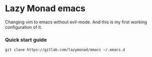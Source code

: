 # Lazy Monad emacs #

Changing vim to emacs without evil-mode. And this is my first working configuration of it.


### Quick start guide ###

```
git clone https://gitlab.com/lazymonad/emacs ~/.emacs.d
```


